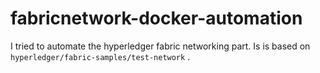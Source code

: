 # fabricnetwork-docker-automation
I tried to automate the hyperledger fabric networking part. Is is based on `hyperledger/fabric-samples/test-network` . 
